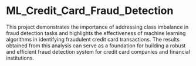 # ML_Credit_Card_Fraud_Detection
This project demonstrates the importance of addressing class imbalance in fraud detection tasks and highlights the effectiveness of machine learning algorithms 
in identifying fraudulent credit card transactions. The results obtained from this analysis can serve as a foundation for building a robust and efficient 
fraud detection system for credit card companies and financial institutions.
